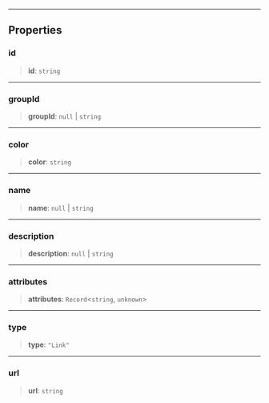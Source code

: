 ***

## Properties

### id

> **id**: `string`

***

### groupId

> **groupId**: `null` | `string`

***

### color

> **color**: `string`

***

### name

> **name**: `null` | `string`

***

### description

> **description**: `null` | `string`

***

### attributes

> **attributes**: `Record`\<`string`, `unknown`>

***

### type

> **type**: `"Link"`

***

### url

> **url**: `string`
